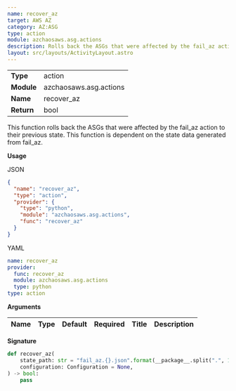 ```yaml
---
name: recover_az
target: AWS AZ
category: AZ:ASG
type: action
module: azchaosaws.asg.actions
description: Rolls back the ASGs that were affected by the fail_az action
layout: src/layouts/ActivityLayout.astro
---
```


|            |                        |
| ---------- | ---------------------- |
| **Type**   | action                 |
| **Module** | azchaosaws.asg.actions |
| **Name**   | recover_az             |
| **Return** | bool                   |

This function rolls back the ASGs that were affected by the fail_az action to their previous state. This function is dependent on the state data generated from fail_az.

**Usage**

JSON

```json
{
  "name": "recover_az",
  "type": "action",
  "provider": {
    "type": "python",
    "module": "azchaosaws.asg.actions",
    "func": "recover_az"
  }
}
```

YAML

```yaml
name: recover_az
provider:
  func: recover_az
  module: azchaosaws.asg.actions
  type: python
type: action
```

**Arguments**

| Name | Type | Default | Required | Title | Description |
| ---- | ---- | ------- | -------- | ----- | ----------- |

**Signature**

```python
def recover_az(
    state_path: str = "fail_az.{}.json".format(__package__.split(".", 1)[1]),
    configuration: Configuration = None,
) -> bool:
    pass

```
